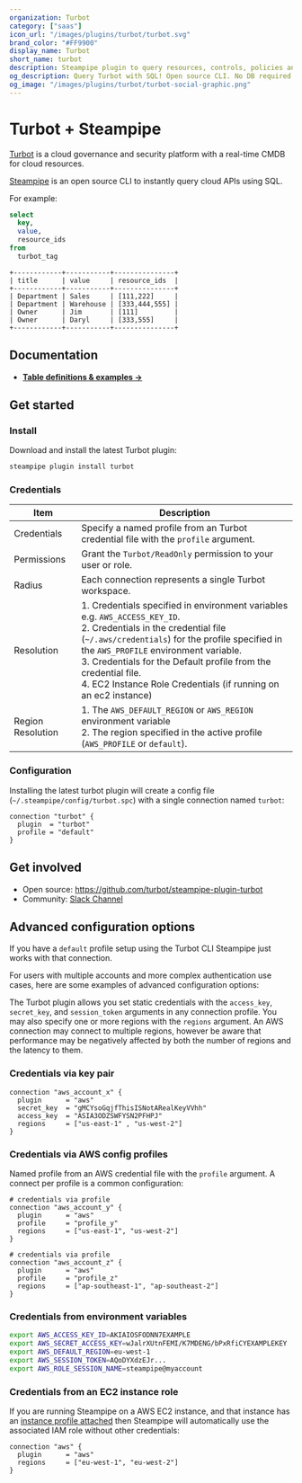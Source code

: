 ```yaml
---
organization: Turbot
category: ["saas"]
icon_url: "/images/plugins/turbot/turbot.svg"
brand_color: "#FF9900"
display_name: Turbot
short_name: turbot
description: Steampipe plugin to query resources, controls, policies and more from Turbot.
og_description: Query Turbot with SQL! Open source CLI. No DB required.
og_image: "/images/plugins/turbot/turbot-social-graphic.png"
---
```


# Turbot + Steampipe

[Turbot](https://turbot.com/) is a cloud governance and security platform with a real-time CMDB for cloud resources.

[Steampipe](https://steampipe.io) is an open source CLI to instantly query cloud APIs using SQL.

For example:

```sql
select
  key,
  value,
  resource_ids
from
  turbot_tag
```

```
+------------+-----------+---------------+
| title      | value     | resource_ids  |
+------------+-----------+---------------+
| Department | Sales     | [111,222]     |
| Department | Warehouse | [333,444,555] |
| Owner      | Jim       | [111]         |
| Owner      | Daryl     | [333,555]     |
+------------+-----------+---------------+
```

## Documentation

- **[Table definitions & examples →](/plugins/turbot/turbot/tables)**

## Get started

### Install

Download and install the latest Turbot plugin:

```bash
steampipe plugin install turbot
```

### Credentials

| Item              | Description                                                                                                                                                                                                                                                                                                                                                    |
| ----------------- | -------------------------------------------------------------------------------------------------------------------------------------------------------------------------------------------------------------------------------------------------------------------------------------------------------------------------------------------------------------- |
| Credentials       | Specify a named profile from an Turbot credential file with the `profile` argument.                                                                                                                                                                                                                                                                            |
| Permissions       | Grant the `Turbot/ReadOnly` permission to your user or role.                                                                                                                                                                                                                                                                                                   |
| Radius            | Each connection represents a single Turbot workspace.                                                                                                                                                                                                                                                                                                          |
| Resolution        | 1. Credentials specified in environment variables e.g. `AWS_ACCESS_KEY_ID`.<br />2. Credentials in the credential file (`~/.aws/credentials`) for the profile specified in the `AWS_PROFILE` environment variable.<br />3. Credentials for the Default profile from the credential file.<br />4. EC2 Instance Role Credentials (if running on an ec2 instance) |
| Region Resolution | 1. The `AWS_DEFAULT_REGION` or `AWS_REGION` environment variable<br />2. The region specified in the active profile (`AWS_PROFILE` or `default`).                                                                                                                                                                                                              |

### Configuration

Installing the latest turbot plugin will create a config file (`~/.steampipe/config/turbot.spc`) with a single connection named `turbot`:

```hcl
connection "turbot" {
  plugin  = "turbot"
  profile = "default"
}
```

## Get involved

- Open source: https://github.com/turbot/steampipe-plugin-turbot
- Community: [Slack Channel](https://join.slack.com/t/steampipe/shared_invite/zt-oij778tv-lYyRTWOTMQYBVAbtPSWs3g)

## Advanced configuration options

If you have a `default` profile setup using the Turbot CLI Steampipe just works with that connection.

For users with multiple accounts and more complex authentication use cases, here are some examples of advanced configuration options:

The Turbot plugin allows you set static credentials with the `access_key`, `secret_key`, and `session_token` arguments in any connection profile. You may also specify one or more regions with the `regions` argument. An AWS connection may connect to multiple regions, however be aware that performance may be negatively affected by both the number of regions and the latency to them.

### Credentials via key pair

```hcl
connection "aws_account_x" {
  plugin      = "aws"
  secret_key  = "gMCYsoGqjfThisISNotARealKeyVVhh"
  access_key  = "ASIA3ODZSWFYSN2PFHPJ"
  regions     = ["us-east-1" , "us-west-2"]
}
```

### Credentials via AWS config profiles

Named profile from an AWS credential file with the `profile` argument. A connect per profile is a common configuration:

```hcl
# credentials via profile
connection "aws_account_y" {
  plugin      = "aws"
  profile     = "profile_y"
  regions     = ["us-east-1", "us-west-2"]
}

# credentials via profile
connection "aws_account_z" {
  plugin      = "aws"
  profile     = "profile_z"
  regions     = ["ap-southeast-1", "ap-southeast-2"]
}
```

### Credentials from environment variables

```sh
export AWS_ACCESS_KEY_ID=AKIAIOSFODNN7EXAMPLE
export AWS_SECRET_ACCESS_KEY=wJalrXUtnFEMI/K7MDENG/bPxRfiCYEXAMPLEKEY
export AWS_DEFAULT_REGION=eu-west-1
export AWS_SESSION_TOKEN=AQoDYXdzEJr...
export AWS_ROLE_SESSION_NAME=steampipe@myaccount
```

### Credentials from an EC2 instance role

If you are running Steampipe on a AWS EC2 instance, and that instance has an [instance profile attached](https://docs.aws.amazon.com/AWSEC2/latest/UserGuide/iam-roles-for-amazon-ec2.html) then Steampipe will automatically use the associated IAM role without other credentials:

```hcl
connection "aws" {
  plugin      = "aws"
  regions     = ["eu-west-1", "eu-west-2"]
}
```
